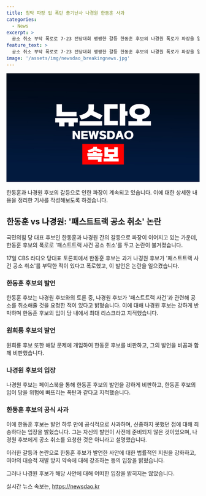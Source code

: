 ```yaml
---
title: 청탁 파장 입 폭탄 총기난사 나경원 한동훈 사과
categories:
  - News
excerpt: >
  공소 취소 부탁 폭로로 7·23 전당대회 팽팽한 갈등 한동훈 후보의 나경원 폭로가 파장을 일으키며 극심한 갈등의 온도를 높였다. 후보들 간의 상호 비판과 우려가 고조되면서 한 후보는 공식 사과하였으나 여전한 논란 속에 있다. 한 후보의 발언 출처와 그에 대한 나 후보의 비판 역시 화제를 모으고 있다. 현재 논란된 패스트트랙 충돌 사건에 대한 법률적 지원 등 약속을 내걸기도 했으나, 이에 대한 여론은 분분하다.
feature_text: >
  공소 취소 부탁 폭로로 7·23 전당대회 팽팽한 갈등 한동훈 후보의 나경원 폭로가 파장을 일으키며 극심한 갈등의 온도를 높였다. 후보들 간의 상호 비판과 우려가 고조되면서 한 후보는 공식 사과하였으나 여전한 논란 속에 있다. 한 후보의 발언 출처와 그에 대한 나 후보의 비판 역시 화제를 모으고 있다. 현재 논란된 패스트트랙 충돌 사건에 대한 법률적 지원 등 약속을 내걸기도 했으나, 이에 대한 여론은 분분하다.
image: '/assets/img/newsdao_breakingnews.jpg'
---
```


<p><img src="/assets/img/newsdao_breakingnews.jpg" alt="flaretime 속보" /></p>

<p>한동훈과 나경원 후보의 갈등으로 인한 파장이 계속되고 있습니다. 이에 대한 상세한 내용을 정리한 기사를 작성해보도록 하겠습니다.</p>

<h2 data-ke-size="size26">한동훈 vs 나경원: '패스트트랙 공소 취소' 논란</h2>

<p>국민의힘 당 대표 후보인 한동훈과 나경원 간의 갈등으로 파장이 이어지고 있는 가운데, 한동훈 후보의 폭로로 '패스트트랙 사건 공소 취소'를 두고 논란이 불거졌습니다.</p>

<p data-ke-size="size16">17일 CBS 라디오 당대표 토론회에서 한동훈 후보는 과거 나경원 후보가 '패스트트랙 사건 공소 취소'를 부탁한 적이 있다고 폭로했고, 이 발언은 논란을 일으켰습니다.</p>

<h3>한동훈 후보의 발언</h3>

<p>한동훈 후보는 나경원 후보와의 토론 중, 나경원 후보가 '패스트트랙 사건'과 관련해 공소를 취소해줄 것을 요청한 적이 있다고 밝혔습니다. 이에 대해 나경원 후보는 강하게 반박하며 한동훈 후보의 입이 당 내에서 최대 리스크라고 지적했습니다.</p>

<h3>원희룡 후보의 발언</h3>

<p>원희룡 후보 또한 해당 문제에 개입하여 한동훈 후보를 비판하고, 그의 발언을 비꼼과 함께 비판했습니다.</p>

<h3>나경원 후보의 입장</h3>

<p>나경원 후보는 페이스북을 통해 한동훈 후보의 발언을 강하게 비판하고, 한동훈 후보의 입이 당을 위험에 빠뜨리는 폭탄과 같다고 지적했습니다.</p>

<h3>한동훈 후보의 공식 사과</h3>

<p>이에 한동훈 후보는 발언 하루 만에 공식적으로 사과하며, 신중하지 못했던 점에 대해 죄송하다는 입장을 밝혔습니다. 그는 자신의 발언이 사전에 준비되지 않은 것이었으며, 나경원 후보에게 공소 취소를 요청한 것은 아니라고 설명했습니다.</p>

<p>이러한 갈등과 논란으로 한동훈 후보가 발언한 사안에 대한 법률적인 지원을 강화하고, 여야의 대승적 재발 방지 약속에 대해 강조하는 등의 입장을 밝혔습니다.</p>

<p>그러나 나경원 후보가 해당 사안에 대해 어떠한 입장을 밝히지는 않았습니다.</p>
실시간 뉴스 속보는, <a href="https://newsdao.kr" rel="dofollow">https://newsdao.kr</a>


